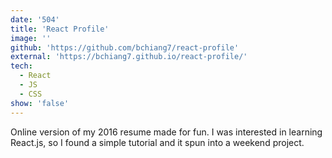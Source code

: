 ```yaml
---
date: '504'
title: 'React Profile'
image: ''
github: 'https://github.com/bchiang7/react-profile'
external: 'https://bchiang7.github.io/react-profile/'
tech:
  - React
  - JS
  - CSS
show: 'false'
---
```


Online version of my 2016 resume made for fun. I was interested in learning React.js, so I found a simple tutorial and it spun into a weekend project.
